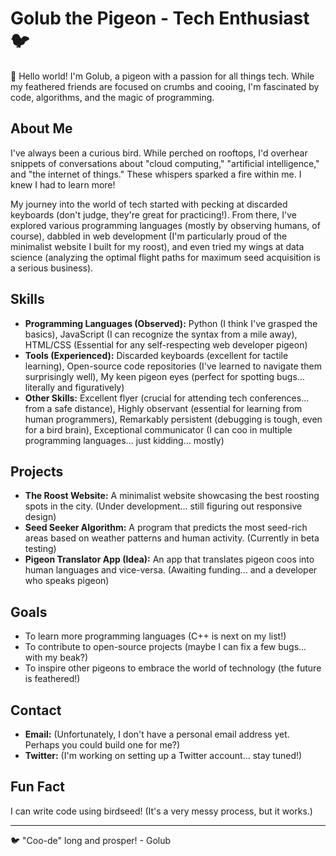 # Golub the Pigeon - Tech Enthusiast 🐦

👋 Hello world! I'm Golub, a pigeon with a passion for all things tech.  While my feathered friends are focused on crumbs and cooing, I'm fascinated by code, algorithms, and the magic of programming.

## About Me

I've always been a curious bird.  While perched on rooftops, I'd overhear snippets of conversations about "cloud computing," "artificial intelligence," and "the internet of things."  These whispers sparked a fire within me. I knew I had to learn more!

My journey into the world of tech started with pecking at discarded keyboards (don't judge, they're great for practicing!).  From there, I've explored various programming languages (mostly by observing humans, of course), dabbled in web development (I'm particularly proud of the minimalist website I built for my roost), and even tried my wings at data science (analyzing the optimal flight paths for maximum seed acquisition is a serious business).

## Skills

* **Programming Languages (Observed):**  Python (I think I've grasped the basics), JavaScript (I can recognize the syntax from a mile away), HTML/CSS (Essential for any self-respecting web developer pigeon)
* **Tools (Experienced):**  Discarded keyboards (excellent for tactile learning), Open-source code repositories (I've learned to navigate them surprisingly well), My keen pigeon eyes (perfect for spotting bugs... literally and figuratively)
* **Other Skills:**  Excellent flyer (crucial for attending tech conferences... from a safe distance), Highly observant (essential for learning from human programmers), Remarkably persistent (debugging is tough, even for a bird brain),  Exceptional communicator (I can coo in multiple programming languages... just kidding... mostly)

## Projects

* **The Roost Website:** A minimalist website showcasing the best roosting spots in the city. (Under development... still figuring out responsive design)
* **Seed Seeker Algorithm:** A program that predicts the most seed-rich areas based on weather patterns and human activity. (Currently in beta testing)
* **Pigeon Translator App (Idea):**  An app that translates pigeon coos into human languages and vice-versa. (Awaiting funding... and a developer who speaks pigeon)

## Goals

* To learn more programming languages (C++ is next on my list!)
* To contribute to open-source projects (maybe I can fix a few bugs... with my beak?)
* To inspire other pigeons to embrace the world of technology (the future is feathered!)

## Contact

* **Email:**  (Unfortunately, I don't have a personal email address yet.  Perhaps you could build one for me?)
* **Twitter:**  (I'm working on setting up a Twitter account... stay tuned!)

## Fun Fact

I can write code using birdseed! (It's a very messy process, but it works.)

---

🐦  "Coo-de" long and prosper!  - Golub

